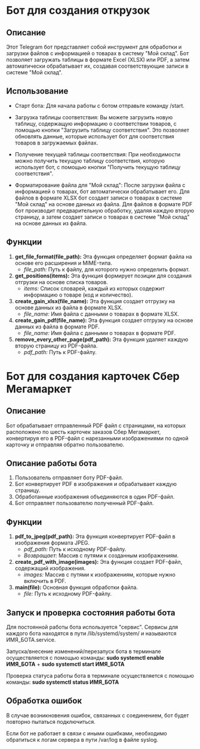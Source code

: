 <h1>Бот для создания открузок</h1>
<h2>Описание</h2>
<p>Этот Telegram бот представляет собой инструмент для обработки и загрузки файлов с информацией о товарах в систему "Мой склад". Бот позволяет загружать таблицы в формате Excel (XLSX) или PDF, а затем автоматически обрабатывает их, создавая соответствующие записи в системе "Мой склад".</p>
<h2>Использование</h2>
<p>
<ul>
  <p><li>Старт бота: Для начала работы с ботом отправьте команду /start.</li></p>
  <p><li>Загрузка таблицы соответствия: Вы можете загрузить новую таблицу, содержащую информацию о соответствии товаров, с помощью кнопки "Загрузить таблицу соответствия". Это позволяет обновлять данные, которые использует бот для соответствия товаров в загружаемых файлах.</li></p>
  <p><li>Получение текущей таблицы соответствия: При необходимости можно получить текущую таблицу соответствия, которую использует бот, с помощью кнопки "Получить текущую таблицу соответствия".</li></p>
  <p><li>Форматирование файла для "Мой склад": После загрузки файла с информацией о товарах, бот автоматически обрабатывает его. Для файлов в формате XLSX бот создает записи о товарах в системе "Мой склад" на основе данных из файла. Для файлов в формате PDF бот производит предварительную обработку, удаляя каждую вторую страницу, а затем создает записи о товарах в системе "Мой склад" на основе данных из файла.</li></p>
</ul>
</p>
<h2>Функции</h2>
<ol>
    <li>
        <strong>get_file_format(file_path):</strong> Эта функция определяет формат файла на основе его расширения и MIME-типа.
        <ul>
            <li><em>file_path:</em> Путь к файлу, для которого нужно определить формат.</li>
        </ul>
    </li>
    <li>
        <strong>get_positions(items):</strong> Эта функция формирует позиции для создания отгрузки на основе списка товаров.
        <ul>
            <li><em>items:</em> Список словарей, каждый из которых содержит информацию о товаре (код и количество).</li>
        </ul>
    </li>
    <li>
        <strong>create_gain_xlsx(file_name):</strong> Эта функция создает отгрузку на основе данных из файла в формате XLSX.
        <ul>
            <li><em>file_name:</em> Имя файла с данными о товарах в формате XLSX.</li>
        </ul>
    </li>
    <li>
        <strong>create_gain_pdf(file_name):</strong> Эта функция создает отгрузку на основе данных из файла в формате PDF.
        <ul>
            <li><em>file_name:</em> Имя файла с данными о товарах в формате PDF.</li>
        </ul>
    </li>
    <li>
        <strong>remove_every_other_page(pdf_path):</strong> Эта функция удаляет каждую вторую страницу из PDF-файла.
        <ul>
            <li><em>pdf_path:</em> Путь к PDF-файлу.</li>
        </ul>
    </li>
</ol>


<h1>Бот для создания карточек Сбер Мегамаркет</h1>
 <h2>Описание</h2>
    <p>Бот обрабатывает отправленный PDF файл с страницами, на которых расположено по шесть карточек заказов Сбер Мегамаркет, конвертируя его в PDF-файл с нарезанными изображениями по одной карточку и отправляя обратно пользователю.</p>
  <h2>Описание работы бота</h2>
    <ol>
        <li>Пользователь отправляет боту PDF-файл.</li>
        <li>Бот конвертирует PDF в изображения и обрабатывает каждую страницу.</li>
        <li>Обработанные изображения объединяются в один PDF-файл.</li>
        <li>Бот отправляет пользователю полученный PDF-файл.</li>
    </ol>
<h2>Функции</h2>
    <ol>
        <li>
            <strong>pdf_to_jpeg(pdf_path):</strong> Эта функция конвертирует PDF-файл в изображения формата JPEG.
            <ul>
                <li><em>pdf_path:</em> Путь к исходному PDF-файлу.</li>
                <li><em>Возвращает:</em> Массив с путями к созданным изображениям.</li>
            </ul>
        </li>
        <li>
            <strong>create_pdf_with_image(images):</strong> Эта функция создает PDF-файл, содержащий изображения.
            <ul>
                <li><em>images:</em> Массив с путями к изображениям, которые нужно включить в PDF.</li>
            </ul>
        </li>
        <li>
            <strong>main(file):</strong> Основная функция обработки файла.
            <ul>
                <li><em>file:</em> Путь к исходному PDF-файлу.</li>
            </ul>
        </li>
    </ol>
 


<h2>Запуск и проверка состояния работы бота</h2>
<p>Для постоянной работы бота используется "сервис". Сервисы для каждого бота находятся в пути /lib/systemd/system/ и называются ИМЯ_БОТА.service.</p>
<p>Запуска/внесение изменений/перезапуск бота в терминале осуществляется c помощью команды: <strong>sudo systemctl enable ИМЯ_БОТА</strong> + <strong>sudo systemctl start ИМЯ_БОТА</strong></p>
<p>Проверка статуса работы бота в терминале осуществляется c помощью команды: <strong>sudo systemctl status ИМЯ_БОТА</strong></p>

<h2>Обработка ошибок</h2>
<p>В случае возникновения ошибок, связанных с соединением, бот будет повторно пытаться подключиться.</p>
<p>Если бот не работает в связи с иными ошибками, необходимо обратиться к логам сервера в пути /var/log в файле syslog.</p>
